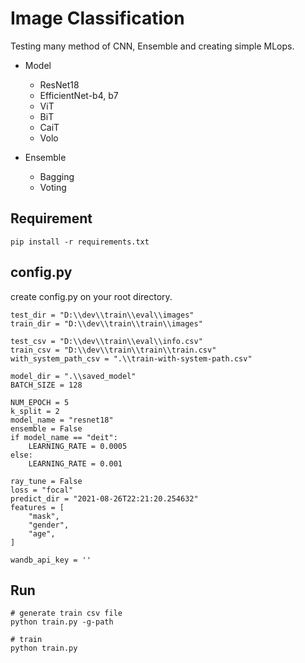 # Image Classification
Testing many method of CNN, Ensemble and creating simple MLops.
- Model
    - ResNet18
    - EfficientNet-b4, b7
    - ViT
    - BiT
    - CaiT
    - Volo
    
- Ensemble
    - Bagging
    - Voting

## Requirement
```shell
pip install -r requirements.txt
```

## config.py
create config.py on your root directory.

```
test_dir = "D:\\dev\\train\\eval\\images"
train_dir = "D:\\dev\\train\\train\\images"

test_csv = "D:\\dev\\train\\eval\\info.csv"
train_csv = "D:\\dev\\train\\train\\train.csv"
with_system_path_csv = ".\\train-with-system-path.csv"

model_dir = ".\\saved_model"
BATCH_SIZE = 128

NUM_EPOCH = 5
k_split = 2
model_name = "resnet18"
ensemble = False
if model_name == "deit":
    LEARNING_RATE = 0.0005
else:
    LEARNING_RATE = 0.001

ray_tune = False
loss = "focal"
predict_dir = "2021-08-26T22:21:20.254632"
features = [
    "mask",
    "gender",
    "age",
]

wandb_api_key = ''
```

## Run
```shell
# generate train csv file
python train.py -g-path

# train
python train.py
```